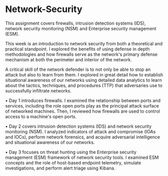 # Network-Security
This assignment covers firewalls, intrusion detection systems (IDS), network security monitoring (NSM) and Enterprise security management (ESM).

This week is an introduction to network security from both a theoretical and practical standpoint. I explored the benefits of using defense in depth methodologies and how firewalls serve as the network's primary defense mechanism at both the perimeter and interior of the network.

A critical skill of the network defender is to not only be able to stop an attack but also to learn from them. I explored in great detail how to establish situational awareness of our networks using detailed data analytics to learn about the tactics, techniques, and procedures (TTP) that adversaries use to successfully infiltrate networks.

•	Day 1 introduces firewalls. I examined the relationship between ports and services, including the role open ports play as the principal attack surface of networked machines. Then, I reviewed how firewalls are used to control access to a machine's open ports.

•	Day 2 covers intrusion detection systems (IDS) and network security monitoring (NSM). I analyzed indicators of attack and compromise (IOAs and IOCs), perform network forensics, and acquire adversarial intelligence and situational awareness of our networks.

•	Day 3 focuses on threat hunting using the Enterprise security management (ESM) framework of network security tools. I examined ESM concepts and the role of host-based endpoint telemetry, simulate investigations, and perform alert triage using Kibana.



